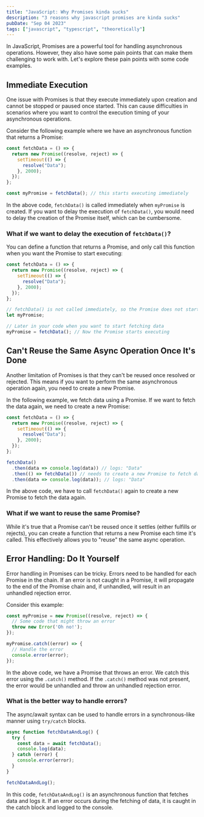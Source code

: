 ```yaml
---
title: "JavaScript: Why Promises kinda sucks"
description: "3 reasons why javascript promises are kinda sucks"
pubDate: "Sep 04 2023"
tags: ["javascript", "typescript", "theoretically"]
---
```


In JavaScript, Promises are a powerful tool for handling asynchronous operations. However, they also have some pain points that can make them challenging to work with. Let's explore these pain points with some code examples.

## Immediate Execution

One issue with Promises is that they execute immediately upon creation and cannot be stopped or paused once started. This can cause difficulties in scenarios where you want to control the execution timing of your asynchronous operations.

Consider the following example where we have an asynchronous function that returns a Promise:

```js
const fetchData = () => {
  return new Promise((resolve, reject) => {
    setTimeout(() => {
      resolve("Data"); 
    }, 2000);
  });
};

const myPromise = fetchData(); // this starts executing immediately
```

In the above code, `fetchData()` is called immediately when `myPromise` is created. If you want to delay the execution of `fetchData()`, you would need to delay the creation of the Promise itself, which can be cumbersome.

### What if we want to delay the execution of `fetchData()`?
You can define a function that returns a Promise, and only call this function when you want the Promise to start executing:

```js
const fetchData = () => {
  return new Promise((resolve, reject) => {
    setTimeout(() => {
      resolve("Data"); 
    }, 2000);
  });
};

// fetchData() is not called immediately, so the Promise does not start executing here
let myPromise;

// Later in your code when you want to start fetching data
myPromise = fetchData(); // Now the Promise starts executing

```


## Can't Reuse the Same Async Operation Once It's Done
Another limitation of Promises is that they can't be reused once resolved or rejected. This means if you want to perform the same asynchronous operation again, you need to create a new Promise.

In the following example, we fetch data using a Promise. If we want to fetch the data again, we need to create a new Promise:

```js
const fetchData = () => {
  return new Promise((resolve, reject) => {
    setTimeout(() => {
      resolve("Data"); 
    }, 2000);
  });
};

fetchData()
  .then(data => console.log(data)) // logs: "Data"
  .then(() => fetchData()) // needs to create a new Promise to fetch data again
  .then(data => console.log(data)); // logs: "Data"


```
In the above code, we have to call `fetchData()` again to create a new Promise to fetch the data again.

### What if we want to reuse the same Promise?
While it's true that a Promise can't be reused once it settles (either fulfills or rejects), you can create a function that returns a new Promise each time it's called. This effectively allows you to "reuse" the same async operation.



## Error Handling: Do It Yourself
Error handling in Promises can be tricky. Errors need to be handled for each Promise in the chain. If an error is not caught in a Promise, it will propagate to the end of the Promise chain and, if unhandled, will result in an unhandled rejection error.

Consider this example:

```js
const myPromise = new Promise((resolve, reject) => {
  // Some code that might throw an error
  throw new Error('Oh no!');
});

myPromise.catch((error) => {
  // Handle the error
  console.error(error);
});

```

In the above code, we have a Promise that throws an error. We catch this error using the `.catch()` method. If the `.catch()` method was not present, the error would be unhandled and throw an unhandled rejection error.


### What is the better way to handle errors?
The async/await syntax can be used to handle errors in a synchronous-like manner using `try/catch` blocks.

```js
async function fetchDataAndLog() {
  try {
    const data = await fetchData();
    console.log(data);
  } catch (error) {
    console.error(error);
  }
}

fetchDataAndLog();
```
In this code, `fetchDataAndLog()` is an asynchronous function that fetches data and logs it. If an error occurs during the fetching of data, it is caught in the catch block and logged to the console.

